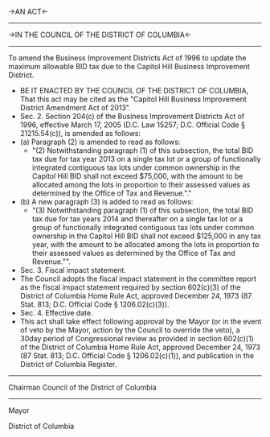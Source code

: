 ->AN ACT<-

--- ->IN THE COUNCIL OF THE DISTRICT OF COLUMBIA<-

---To amend the Business Improvement Districts Act of 1996 to update the maximum allowable BID tax due to the Capitol Hill Business Improvement District.
  * BE IT ENACTED BY THE COUNCIL OF THE DISTRICT OF COLUMBIA, That this act may be cited as the "Capitol Hill Business Improvement District Amendment Act of 2013".  * Sec. 2. Section 204(c) of the Business Improvement Districts Act of 1996, effective March 17, 2005 (D.C. Law 15257; D.C. Official Code &sect; 21215.54(c)), is amended as follows:  * (a) Paragraph (2) is amended to read as follows:    * "(2) Notwithstanding paragraph (1) of this subsection, the total BID tax due for tax year 2013 on a single tax lot or a group of functionally integrated contiguous tax lots under common ownership in the Capitol Hill BID shall not exceed $75,000, with the amount to be allocated among the lots in proportion to their assessed values as determined by the Office of Tax and Revenue."."
  * (b) A new paragraph (3) is added to read as follows:     * "(3) Notwithstanding paragraph (1) of this subsection, the total BID tax due for tax years 2014 and thereafter on a single tax lot or a group of functionally integrated contiguous tax lots under common ownership in the Capitol Hill BID shall not exceed $125,000 in any tax year, with the amount to be allocated among the lots in proportion to their assessed values as determined by the Office of Tax and Revenue."".   * Sec. 3. Fiscal impact statement.   * The Council adopts the fiscal impact statement in the committee report as the fiscal impact statement required by section 602(c)(3) of the District of Columbia Home Rule Act, approved December 24, 1973 (87 Stat. 813; D.C. Official Code &sect; 1206.02(c)(3)).   * Sec. 4. Effective date.   * This act shall take effect following approval by the Mayor (or in the event of veto by the Mayor, action by the Council to override the veto), a 30day period of Congressional review as provided in section 602(c)(1) of the District of Columbia Home Rule Act, approved December 24, 1973 (87 Stat. 813; D.C. Official Code &sect; 1206.02(c)(1)), and publication in the District of Columbia Register. ---Chairman 
Council of the District of Columbia 
---Mayor 

District of Columbia  
